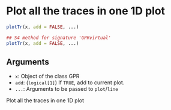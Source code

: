 # Plot all the traces in one 1D plot

```r
plotTr(x, add = FALSE, ...)

## S4 method for signature 'GPRvirtual'
plotTr(x, add = FALSE, ...)
```

## Arguments

- `x`: Object of the class GPR
- `add`: (`logical[1]`) If `TRUE`, add to current plot.
- `...`: Arguments to be passed to `plot`/`line`

Plot all the traces in one 1D plot